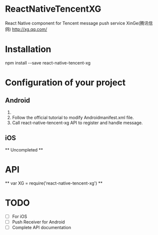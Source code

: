 # ReactNativeTencentXG

React Native component for Tencent message push service XinGe(腾讯信鸽) http://xg.qq.com/

# Installation

npm install --save react-native-tencent-xg

# Configuration of your project

## Android

1.
1. Follow the official tutorial to modify Androidmanifest.xml file.
2. Call react-native-tencent-xg API to register and handle message.

## iOS

** Uncompleted **

# API

** var XG = require('react-native-tencent-xg') **



# TODO
- [ ] For iOS
- [ ] Push Receiver for Android
- [ ] Complete API documentation
